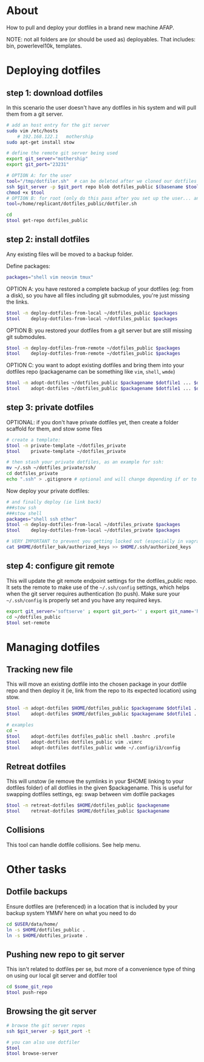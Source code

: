 # About

How to pull and deploy your dotfiles in a brand new machine AFAP.

NOTE: not all folders are (or should be used as) deployables. That includes: bin, powerlevel10k, templates.

# Deploying dotfiles

## step 1: download dotfiles

In this scenario the user doesn't have any dotfiles in his system and will pull them from a git server.
```bash
# add an host entry for the git server
sudo vim /etc/hosts
    # 192.168.122.1   mothership
sudo apt-get install stow

# define the remote git server being used
export git_server="mothership"
export git_port="23231"

# OPTION A: for the user
tool="/tmp/dotfiler.sh"  # can be deleted after we cloned our dotfiles
ssh $git_server -p $git_port repo blob dotfiles_public $(basename $tool) > $tool
chmod +x $tool
# OPTION B: for root (only do this pass after you set up the user... and assuming that user isn't compromised!)
tool=/home/replicant/dotfiles_public/dotfiler.sh

cd
$tool get-repo dotfiles_public
```

## step 2: install dotfiles

Any existing files will be moved to a backup folder.

Define packages:
```bash
packages="shell vim neovim tmux"
```

OPTION A: you have restored a complete backup of your dotfiles (eg: from a disk), so you have all files including git submodules, you're just missing the links.
```bash
$tool -n deploy-dotfiles-from-local ~/dotfiles_public $packages
$tool    deploy-dotfiles-from-local ~/dotfiles_public $packages
```

OPTION B: you restored your dotfiles from a git server but are still missing git submodules.
```bash
$tool -n deploy-dotfiles-from-remote ~/dotfiles_public $packages
$tool    deploy-dotfiles-from-remote ~/dotfiles_public $packages
```

OPTION C: you want to adopt existing dotfiles and bring them into your dotfiles repo (packagename can be something like `vim`, `shell`, `wmde`)
```bash
$tool -n adopt-dotfiles ~/dotfiles_public $packagename $dotfile1 ... $dotfileN
$tool    adopt-dotfiles ~/dotfiles_public $packagename $dotfile1 ... $dotfileN
```

## step 3: private dotfiles

OPTIONAL: if you don't have private dotfiles yet, then create a folder scaffold for them, and stow some files
```bash
# create a template:
$tool -n private-template ~/dotfiles_private
$tool    private-template ~/dotfiles_private

# then stash your private dotfiles, as an example for ssh:
mv ~/.ssh ~/dotfiles_private/ssh/
cd dotfiles_private
echo ".ssh" > .gitignore # optional and will change depending if or to where you'll be pushing dotfiles_private
```


Now deploy your private dotfiles:
```bash
# and finally deploy (ie link back)
###stow ssh
###stow shell
packages="shell ssh other"
$tool -n deploy-dotfiles-from-local ~/dotfiles_private $packages
$tool    deploy-dotfiles-from-local ~/dotfiles_private $packages

# VERY IMPORTANT to prevent you getting locked out (especially in vagrant VMs). Adjust as needed
cat $HOME/dotfiler_bak/authorized_keys >> $HOME/.ssh/authorized_keys
```



## step 4: configure git remote

This will update the git remote endpoint settings for the dotfiles_public repo. It sets the remote to make use of the `~/.ssh/config` settings, which helps when the git server requires authentication (to push).
Make sure your `~/.ssh/config` is properly set and you have any required keys.
```bash
export git_server='softserve' ; export git_port='' ; export git_name='home'
cd ~/dotfiles_public
$tool set-remote
```



# Managing dotfiles

## Tracking new file
This will move an existing dotfile into the chosen package in your dotfile repo and then deploy it (ie, link from the repo to its expected location) using stow.
```bash
$tool -n adopt-dotfiles $HOME/dotfiles_public $packagename $dotfile1 ... $dotfileN
$tool    adopt-dotfiles $HOME/dotfiles_public $packagename $dotfile1 ... $dotfileN

# examples
cd ~
$tool    adopt-dotfiles dotfiles_public shell .bashrc .profile
$tool    adopt-dotfiles dotfiles_public vim .vimrc
$tool    adopt-dotfiles dotfiles_public wmde ~/.config/i3/config
```

## Retreat dotfiles
This will unstow (ie remove the symlinks in your $HOME linking to your dotfiles folder) of all dotfiles in the given $packagename.
This is useful for swapping dotfiles settings, eg: swap between vim dotfile packages
```bash
$tool -n retreat-dotfiles $HOME/dotfiles_public $packagename
$tool    retreat-dotfiles $HOME/dotfiles_public $packagename
```


## Collisions
This tool can handle dotfile collisions. See help menu.


# Other tasks

## Dotfile backups
Ensure dotfiles are (referenced) in a location that is included by your backup system
YMMV here on what you need to do
```bash
cd $USER/data/home/
ln -s $HOME/dotfiles_public .
ln -s $HOME/dotfiles_private .
```


## Pushing new repo to git server
This isn't related to dotfiles per se, but more of a convenience type of thing on using our local git server and dotfiler tool
```bash
cd $some_git_repo
$tool push-repo
```

## Browsing the git server
```bash
# browse the git server repos
ssh $git_server -p $git_port -t

# you can also use dotfiler
$tool
$tool browse-server
```


